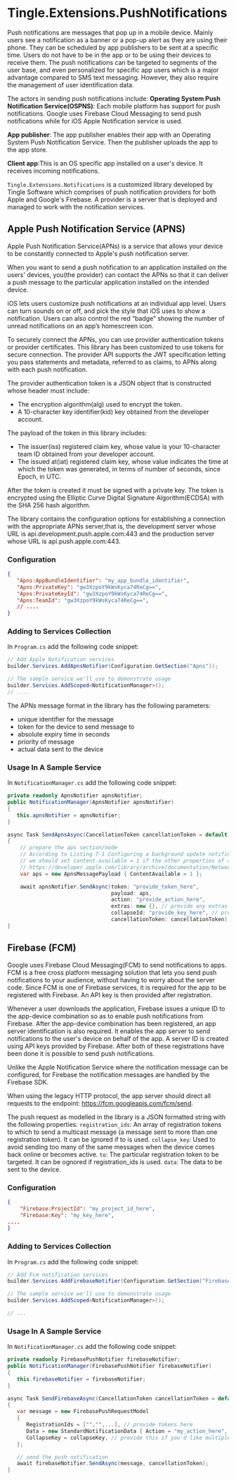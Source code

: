<!-- TODO: update this file to reflect changes in usage -->
# Tingle.Extensions.PushNotifications

Push notifications are messages that pop up in a mobile device. Mainly users see a notification as a banner or a pop-up alert as they are using their phone. They can be scheduled by app publishers to be sent at a specific time. Users do not have to be in the app or to be using their devices to receive them. The push notifications can be targeted to segments of the user base, and even personalized for specific app users which is a major advantage compared to SMS text messaging. However, they also require the management of user identification data.

The actors in sending push notifications include:
**Operating System Push Notification Service(OSPNS)**: Each mobile platform has support for push notifications. Google uses Firebase Cloud Messaging to send push notifications while for iOS Apple Notification service is used.

**App publisher**: The app publisher enables their app with an Operating System Push Notification Service. Then the publisher uploads the app to the app store.

**Client app**:This is an OS specific app installed on a user's device. It receives incoming notifications.

`Tingle.Extensions.Notifications` is a customized library developed by Tingle Software which comprises of push notification providers for both Apple and Google's Firebase. A provider is a server that is deployed and managed to work with the notification services.

## Apple Push Notification Service (APNS)

Apple Push Notification Service(APNs) is a service that allows your device to be constantly connected to Apple's push notification server.

When you want to send a push notification to an application installed on the users' devices, you(the provider) can contact the APNs so that it can deliver a push message to the particular application installed on the intended device.

iOS lets users customize push notifications at an individual app level. Users can turn sounds on or off, and pick the style that iOS uses to show a notification. Users can also control the red “badge” showing the number of unread notifications on an app’s homescreen icon.

To securely connect the APNs, you can use provider authentication tokens or provider certificates. This library has been customized to use tokens for secure connection. The provider API supports the JWT specification letting you pass statements and metadata, referred to as claims, to APNs along with each push notification.

The provider authentication token is a JSON object that is constructed whose header must include:

- The encryption algorithm(alg) used to encrypt the token.
- A 10-character key identifier(kid) key obtained from the developer account.

The payload of the token in this library includes:

- The issuer(iss) registered claim key, whose value is your 10-character team ID obtained from your developer account.
- The issued at(iat) registered claim key, whose value indicates the time at which the token was generated, in terms of number of seconds, since Epoch, in UTC.

After the token is created it must be signed with a private key. The token is encrypted using the Elliptic Curve Digital Signature Algorithm(ECDSA) with the SHA 256 hash algorithm.

The library contains the configuration options for establishing a connection with the appropriate APNs server,that is, the development server whose URL is api.development.push.apple.com:443 and the production server whose URL is api.push.apple.com:443.

### Configuration

```json
{
   "Apns:AppBundleIdentifier": "my_app_bundle_identifier",
   "Apns:PrivateKey": "gw3XzpoY9kWsKyca74ReCg==",
   "Apns:PrivateKeyId": "gw3XzpoY9kWsKyca74ReCg==",
   "Apns:TeamId": "gw3XzpoY9kWsKyca74ReCg==",
   // ....
}
```

### Adding to Services Collection

In `Program.cs` add the following code snippet:

```cs
// Add Apple Notification services
builder.Services.AddApnsNotifier(Configuration.GetSection("Apns"));

// The sample service we'll use to demonstrate usage
builder.Services.AddScoped<NotificationManager>();
// ....
```

The APNs message format in the library has the following parameters:

- unique identifier for the message
- token for the device to send message to
- absolute expiry time in seconds
- priority of message
- actual data sent to the device

### Usage In A Sample Service
In `NotificationManager.cs` add the following code snippet:

```cs
private readonly ApnsNotifier apnsNotifier;
public NotificationManager(ApnsNotifier apnsNotifier)
{
   this.apnsNotifier = apnsNotifier;
}

async Task SendApnsAsync(CancellationToken cancellationToken = default)
{
    // prepare the aps section/node
    // According to Listing 7-1 Configuring a background update notification,
    // we should set content-available = 1 if the other properties of aps are not set.
    // https://developer.apple.com/library/archive/documentation/NetworkingInternet/Conceptual/RemoteNotificationsPG/CreatingtheNotificationPayload.html
    var aps = new ApnsMessagePayload { ContentAvailable = 1 };

    await apnsNotifier.SendAsync(token: "provide_token_here",
                                 payload: aps,
                                 action: "provide_action_here",
                                 extras: new {}, // provide any extras here
                                 collapseId: "provide_key_here", // provide this if you'd like multiple notifications with same identifier to appear as one to the user
                                 cancellationToken: cancellationToken);
}

```

## Firebase (FCM)

Google uses Firebase Cloud Messaging(FCM) to send notifications to apps. FCM is a free cross platform messaging solution that lets you send push notifications to your audience, without having to worry about the server code. Since FCM is one of Firebase services, it is required for the app to be registered with Firebase. An API key is then provided after registration.

Whenever a user downloads the application, Firebase issues a unique ID to the app-device combination so as to enable push notifications from Firebase. After the app-device combination has been registered, an app server identification is also required. It enables the app server to send notifications to the user's device on behalf of the app. A server ID is created using API keys provided by Firebase. After both of these registrations have been done it is possible to send push notifications.

Unlike the Apple Notification Service where the notification message can be configured, for Firebase the notification messages are handled by the Firebase SDK.

When using the legacy HTTP protocol, the app server should direct all requests to the endpoint: https://fcm.googleapis.com/fcm/send.

The push request as modelled in the library is a JSON formatted string with the following properties:
`registration_ids`: An array of registration tokens to which to send a multicast message (a message sent to more than one registration token). It can be ignored if to is used.
`collapse_key`: Used to avoid sending too many of the same messages when the device comes back online or becomes active.
`to`: The particular registration token to be targeted.  It can be ognored if registration_ids is used.
`data`: The data to be sent to the device.

### Configuration

```json
{
    "Firebase:ProjectId": "my_project_id_here",
    "Firebase:Key": "my_key_here",
....
}
```

### Adding to Services Collection

In `Program.cs` add the following code snippet:

```cs
// Add Fcm notification services
builder.Services.AddFirebaseNotifier(Configuration.GetSection("Firebase"));

// The sample service we'll use to demonstrate usage
builder.Services.AddScoped<NotificationManager>();

// ...
```

### Usage In A Sample Service

In `NotificationManager.cs` add the following code snippet:

```cs
private readonly FirebasePushNotifier firebaseNotifier;
public NotificationManager(FirebasePushNotifier firebaseNotifier)
{
   this.firebaseNotifier = firebaseNotifier;
}

async Task SendFirebaseAsync(CancellationToken cancellationToken = default)
{
   var message = new FirebasePushRequestModel
   {
      RegistrationIds = ["","",...], // provide tokens here
      Data = new StandardNotificationData { Action = "my_action_here", Extras = new {} // my extras here if any },
      CollapseKey = collapseKey, // provide this if you'd like multiple notifications with same identifier to appear as one to the user
   };

   // send the push notification
   await firebaseNotifier.SendAsync(message, cancellationToken);
}

```
